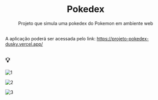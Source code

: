 <br />
<p align="center">
    <h1 align="center">Pokedex</h1>

  <p align="center">    
     Projeto que simula uma pokedex do Pokemon em ambiente web     <br />
    <br />
  </p> 
  
  
  A aplicação poderá ser acessada pelo link: https://projeto-pokedex-dusky.vercel.app/
  ## :bulb:
  
  ![1](https://user-images.githubusercontent.com/34948480/236256051-1eab4d78-8ba7-418e-8e35-7d0eb8dc3187.png)
  
  
  
  ![2](https://user-images.githubusercontent.com/34948480/236256063-2777bd2f-36e8-480a-8e73-4405267a0679.png)
  
  
  
  
  ![3](https://user-images.githubusercontent.com/34948480/236256079-a4426428-6a2b-4288-8a54-ad62c5e4036e.png)
